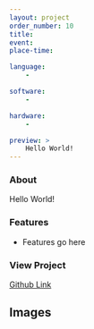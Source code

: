 ```yaml
---
layout: project
order_number: 10
title:
event:
place-time:

language:
    -

software:
    -

hardware:
    -

preview: >
    Hello World!
---
```


### About

Hello World!


### Features

- Features go here


### View Project
[Github Link](www.Link-Goes-Here.com)

<!--more-->

## Images
